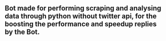 ## Bot made for performing scraping and analysing data through python without twitter api, for the boosting the performance and speedup replies by the Bot.
